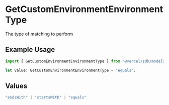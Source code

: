 # GetCustomEnvironmentEnvironmentType

The type of matching to perform

## Example Usage

```typescript
import { GetCustomEnvironmentEnvironmentType } from "@vercel/sdk/models/getcustomenvironmentop.js";

let value: GetCustomEnvironmentEnvironmentType = "equals";
```

## Values

```typescript
"endsWith" | "startsWith" | "equals"
```